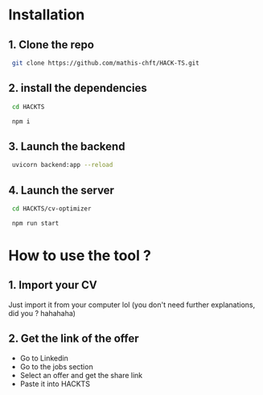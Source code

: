 # Installation
## 1. Clone the repo

```bash
 git clone https://github.com/mathis-chft/HACK-TS.git
```
## 2. install the dependencies
```bash
 cd HACKTS
```
```bash
 npm i
```
## 3. Launch the backend
```bash
 uvicorn backend:app --reload
```
## 4. Launch the server
```bash
 cd HACKTS/cv-optimizer
```

```bash
 npm run start
```

# How to use the tool ?
## 1. Import your CV
Just import it from your computer lol (you don't need further explanations, did you ? hahahaha)

## 2. Get the link of the offer
- Go to Linkedin
- Go to the jobs section
- Select an offer and get the share link
- Paste it into HACKTS